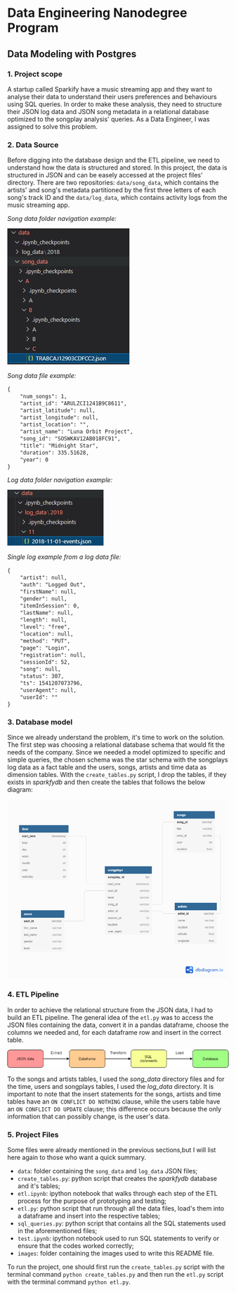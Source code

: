 # Data Engineering Nanodegree Program

## Data Modeling with Postgres

### 1. Project scope

A startup called Sparkify have a music streaming app and they want to 
analyse their data to understand their users preferences and behaviours
using SQL queries. In order to make these analysis, they need to structure
their JSON log data and JSON song metadata in a relational database optimized
to the songplay analysis' queries. As a Data Engineer, I was assigned to
solve this problem.

### 2. Data Source

Before digging into the database design and the ETL pipeline, we need to understand how the data is 
structured and stored. In this project, the data is structured in JSON and
can be easely accessed at the project files' directory. There are two repositories:
`data/song_data`, which contains the artists' and song's metadata partitioned by 
the first three letters of each song's track ID and the `data/log_data`, which 
contains activity logs from the music streaming app.

*Song data folder navigation example:*

![song_data_folder](./images/song_data_folder.jpg) 

*Song data file example:*

```
{
    "num_songs": 1,
    "artist_id": "ARULZCI1241B9C8611",
    "artist_latitude": null,
    "artist_longitude": null,
    "artist_location": "",
    "artist_name": "Luna Orbit Project",
    "song_id": "SOSWKAV12AB018FC91",
    "title": "Midnight Star",
    "duration": 335.51628,
    "year": 0
}
```

*Log data folder navigation example:*

![log_data_folder](./images/log_data_folder.jpg)

*Single log example from a log data file:*

```
{
    "artist": null,
    "auth": "Logged Out",
    "firstName": null,
    "gender": null,
    "itemInSession": 0,
    "lastName": null,
    "length": null,
    "level": "free",
    "location": null,
    "method": "PUT",
    "page": "Login",
    "registration": null,
    "sessionId": 52,
    "song": null,
    "status": 307,
    "ts": 1541207073796,
    "userAgent": null,
    "userId": ""
}
```

### 3. Database model

Since we already understand the problem, it's time to work on the solution.
The first step was choosing a relational database schema that would fit 
the needs of the company. Since we needed a model optimized to specific
and simple queries, the chosen schema was the star schema with the songplays
log data as a fact table and the users, songs, artists and time data as
dimension tables. With the `create_tables.py` script, I drop the tables,
if they exists in *sparkfydb* and then create the tables that follows 
the below diagram:

![DBschema](./images/songplays_schema.png)

### 4. ETL Pipeline

In order to achieve the relational structure from the JSON data, I had to
build an ETL pipeline. The general idea of the `etl.py` was to access the
JSON files containing the data, convert it in a pandas dataframe, choose 
the columns we needed and, for each dataframe row and insert in the correct
table. 

![ETLprocess](./images/ETL_process.png)

To the songs and artists tables, I used the *song_data* directory 
files and for the time, users and songplays tables, I used the *log_data* 
directory. It is important to note that the insert statements for the songs,
artists and time tables have an `ON CONFLICT DO NOTHING` clause, while the 
users table have an `ON CONFLICT DO UPDATE` clause; this difference occurs 
because the only information that can possibly change, is the user's data.

### 5. Project Files

Some files were already mentioned in the previous sections,but I will list
here again to those who want a quick summary.

- `data`: folder containing the `song_data` and `log_data` JSON files;
- `create_tables.py`: python script that creates the *sparkfydb* database and it's tables;
- `etl.ipynb`: ipython notebook that walks through each step of the ETL process for the purpose
of prototyping and testing;
- `etl.py`: python script that run through all the data files, load's them into a dataframe
and insert into the respective tables;
- `sql_queries.py`: python script that contains all the SQL statements used in the aforementioned files;
- `test.ipynb`: ipython notebook used to run SQL statements to verify or ensure that the codes worked correctly;
- `images`: folder containing the images used to write this README file.


To run the project, one should first run the `create_tables.py` script with
the terminal command `python create_tables.py`  and then run the `etl.py`
script with the terminal command `python etl.py`.
